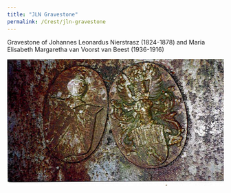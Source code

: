 ```yaml
---
title: "JLN Gravestone"
permalink: /Crest/jln-gravestone
---
```


Gravestone of Johannes Leonardus Nierstrasz (1824-1878) and Maria Elisabeth Margaretha van Voorst van Beest (1936-1916)

![Gravestone of Johannes Leonardus Nierstrasz (1824-1878) and Maria Elisabeth Margaretha van Voorst van Beest (1936-1916)](/assets/images/Crest/jln_vanvoorst.jpg)

